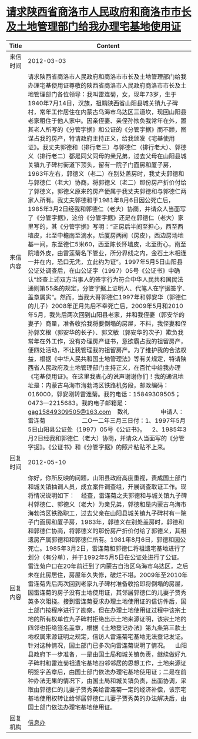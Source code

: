 # <a href="http://www.shangluo.gov.cn/zmhd/ldxxxx.jsp?urltype=leadermail.LeaderMailContentUrl&wbtreeid=1112&leadermailid=1087">请求陕西省商洛市人民政府和商洛市市长及土地管理部门给我办理宅基地使用证</a>
| Title |                                                                                                                                                                                                                                                                                                                                                                                                                                                                                                                                                                                                                              Content                                                                                                                                                                                                                                                                                                                                                                                                                                                                                                                                                                                                                              |
|:-----:|-------------------------------------------------------------------------------------------------------------------------------------------------------------------------------------------------------------------------------------------------------------------------------------------------------------------------------------------------------------------------------------------------------------------------------------------------------------------------------------------------------------------------------------------------------------------------------------------------------------------------------------------------------------------------------------------------------------------------------------------------------------------------------------------------------------------------------------------------------------------------------------------------------------------------------------------------------------------------------------------------------------------------------------------------------------------------------------------------------------------------------------------------------------------------------------------------------------------------------------------------------------------|
| 来信时间  | 2012-03-03                                                                                                                                                                                                                                                                                                                                                                                                                                                                                                                                                                                                                                                                                                                                                                                                                                                                                                                                                                                                                                                                                                                                                                                                                                                        |
| 来信内容  | 请求陕西省商洛市人民政府和商洛市市长及土地管理部门给我办理宅基使用证尊敬的陕西省商洛市人民政府商洛市市长及土地管理部门各位领导：我叫雷连菊，女，现年73岁，生于1940年7月14日，汉族，祖籍陕西省山阳县城关镇九子碑村，常年工作居住在内蒙古乌海市乌达区三道坎，现回山阳县老家租住于他人家中。因亲侄妻、亲侄孙欺负我常年在外，置其老人所写的《分管字据》和公证的《分管字据》而不顾，图谋占我的房产，特请政府主持正义，给我颁发《宅基使用证》。我丈夫郭德和（排行老三）与郭德仁（排行老大）、郭德义（排行老二）都是同父同母的亲兄弟，过去父母在山阳县城关镇九子碑村街道下顶头，留有一院子门面房和厦子房，1963年左右，郭德义（老二）在别处盖房时，我丈夫郭德和与郭德仁（老大）协商，将郭德义（老二）那份房产折价付给了郭德义，郭德义原来的房产便属于我丈夫郭德和与郭德仁两家人所有。我丈夫郭德和于1981年8月6日因公死亡后，1985年3月2日经我和郭德仁（老大）协商，并请众人当面写了《分管字据》，这份《分管字据》还是在郭德仁（老大）家里写的，其《分管字据》写明：“正房后半间至担心，西至西墙皮，北至中檐南至滴水，后厦房两间（房皮），西边房场地基一间，东至德仁5米60，西至陈长怀墙皮，北至街心，南至院墙外皮，由雷莲菊名下管业，所分界线之内，金石土木相连一并在内，恐口无凭，立此约为证”。1997年5月5日山阳县公证处调查后，在山公证字（1997）05号《公证书》中确认“经查上述双方当事人的签字行为符合中华人民共和国民法通则第55条的规定，分管字据上证明人、代笔人在字据签字、盖章属实”。然而，当我大哥郭德仁1997年和郭安华（郭德仁的儿子）2008年正月先后不幸死亡后，2009年5月和2010年5月，我先后两次回到山阳县老家，并和我侄妻（郭安华的妻子）商量，准备收拾我将要倒塌的房屋，不料，我侄妻和侄孙郭文根（郭安华的长子）、郭文敏（郭安华的次子）欺负我常年在外工作，没有办理房产证书，意欲霸占我的祖留房产，便四处活动，不让我管理我的祖留房产。为了维护我的合法权益，根据《中华人民共和国土地管理法》等有关规定，特请陕西省人民政府及土地管理部门主持正义，在百忙中给我办理《宅基使用证》。在这里我衷心的说声谢谢你们！我的通讯地址是：内蒙古乌海市海勃湾区铁路机务段，邮政编码：016000，郭安刚转雷连菊。我的电话：15849309505；0473—2215683。我的电子邮箱是：gag15849309505@163.com    致礼                    申请人：雷连菊                       二O一二年三月三日付：1、1997年5月5日山阳县公证处（1997）05号《公证书》。    2、1985年3月2日经我和郭德仁（老大）协商，并请众人当面写的《分管字据》。《公证书》和《分管字据》的照片粘贴不上来。 |
| 回复时间  | 2012-05-10                                                                                                                                                                                                                                                                                                                                                                                                                                                                                                                                                                                                                                                                                                                                                                                                                                                                                                                                                                                                                                                                                                                                                                                                                                                        |
| 回复内容  | 你好，你所反映的问题，山阳县政府高度重视，责成国土部门和城关镇抽调人员，成立案件调查组，开展调查取证工作。现将情况说明如下：    经查，雷连菊之夫郭德和与城关镇九子碑村郭德仁、郭德义（老大）为亲兄弟，郭德和是内蒙古乌海市海勃湾区铁路职工，过去父亲在山阳县城关镇九子碑村有一院子门面房和厦子房，1963年，郭德义在别处盖房时，郭德和和郭德仁协商，将郭德义的那份房产折价付给了郭德义，其祖遗房产属郭德和和郭德仁所有。1981年8月6日，郭德和因公死亡。1985年3月2日，雷连菊和郭德仁将祖遗宅基地进行了划分（有分单），并于1992年5月5日在公证处进行了公证。雷连菊户口在20年前迁到了内蒙古自治区乌海市乌达区，之后未在此房居住，房屋年久失修，破烂不堪。2009年至2010年雷连菊先后两次回到老家九子碑村准备收拾即将倒塌的房屋，因雷连菊的房子没有土地使用证，其邻居郭德仁的儿妻子贾秀英多次阻挠。接到雷连菊要求办理土地使用证的信访件后，国土部门按程序进行了勘察，但在办理土地使用证过程中该宗土地的所有权单位九子碑村拒绝出示土地来源证明，该宗土地的四邻也拒绝签名盖章，根据《土地登记办法》第九条第三款土地权属来源证明之规定，信访人雷连菊宅基地无法登记发证。针对这种情况，国土部门已多次向雷连菊说明了情况。    山阳县政府下一步准备，一是由国土局和城关镇负责，继续做好九子碑村和雷连菊祖遗宅基地四邻邻居的思想工作，土地来源证明签字盖章后，由国土部门依法办理宅基地使用证；二是在前种办法无果的情况下，由国土局和城关镇负责，出面协调，采取由郭德仁的儿妻子贾秀英给雷连菊一定的经济补偿，该宗宅基地使用权转让给邻居郭德仁儿妻子贾秀英的办法解决后，由国土部门依法办理宅基地使用证。                                                                                                                                                                                                                                                                                                                                                                                                                                                                                                    |
| 回复机构  | <a href="../../category/agencies/信息办.md">信息办</a>                                                                                                                                                                                                                                                                                                                                                                                                                                                                                                                                                                                                                                                                                                                                                                                                                                                                                                                                                                                                                                                                                                                                                                                                                  |